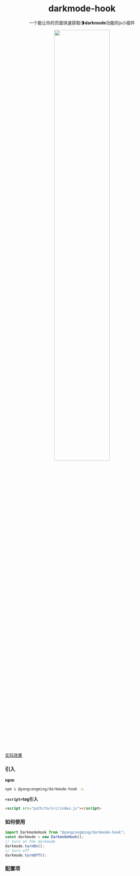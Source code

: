 <h1 align=center>darkmode-hook</h1>

<p align=center>一个能让你的页面快速获取🌗<strong>darkmode</strong>功能的js小插件</p>

<div align=center><img width="60%" src="https://source-hosting.oss-cn-shanghai.aliyuncs.com/darkmode-hook-dongtai.gif"/></div>

[实际效果](https://random-yang.github.io/darkmode-hook/dist)
### 引入

**npm**
```bash
npm i @yangcongming/darkmode-hook -s
```

**`<script>`tag引入**
```html
<script src="path/to/src/index.js"></script>
```

### 如何使用

```javascript
import DarkmodeHook from "@yangcongming/darkmode-hook";
const darkmode = new DarkmodeHook();
// turn on the darkmode
darkmode.turnOn();
// turn off
darkmode.turnOff();
```

### 配置项

 
